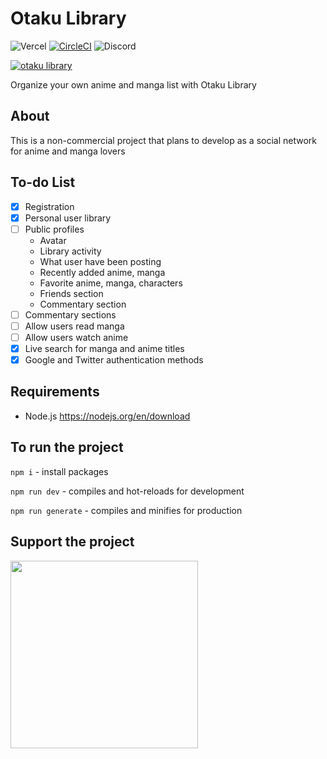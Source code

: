 # Otaku Library
![Vercel](https://vercelbadge.vercel.app/api/kremeshnoi/otaku-library?label=vercel)
[![CircleCI](https://circleci.com/gh/circleci/circleci-docs.svg?style=shield)](https://circleci.com/gh/kremeshnoi/otaku-library)
![Discord](https://img.shields.io/discord/718432544030195792?label=dicrord)

<a href="https://otaku-library.one/" taget="_blank"><img src="https://i.imgur.com/Ant7wSz.png" alt="otaku library"></a>

Organize your own anime and manga list with Otaku Library

## About
This is a non-commercial project that plans to develop as a social network for anime and manga lovers

## To-do List
- [x] Registration
- [x] Personal user library
- [ ] Public profiles
  - Avatar
  - Library activity
  - What user have been posting
  - Recently added anime, manga
  - Favorite anime, manga, characters
  - Friends section
  - Commentary section
- [ ] Commentary sections
- [ ] Allow users read manga
- [ ] Allow users watch anime
- [x] Live search for manga and anime titles
- [x] Google and Twitter authentication methods

## Requirements
 * Node.js https://nodejs.org/en/download

## To run the project
`npm i` - install packages

`npm run dev` - compiles and hot-reloads for development

`npm run generate` - compiles and minifies for production

## Support the project

<a href="https://www.patreon.com/otakulibrary">
  <img src="https://upload.wikimedia.org/wikipedia/commons/thumb/8/82/Patreon_logo_with_wordmark.svg/1280px-Patreon_logo_with_wordmark.svg.png" width="300px">
</a> 

